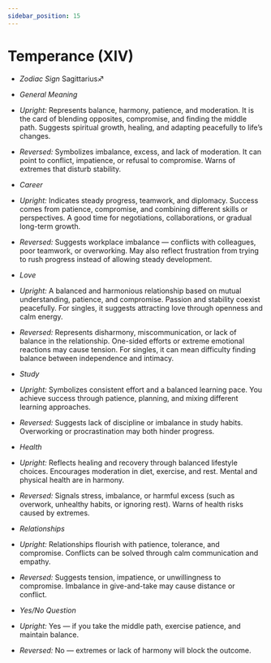 ```yaml
---
sidebar_position: 15
---
```


# Temperance (XIV)

- *Zodiac Sign* Sagittarius♐️
- *General Meaning* 
- *Upright:* Represents balance, harmony, patience, and moderation. It is the card of blending opposites, compromise, and finding the middle path. Suggests spiritual growth, healing, and adapting peacefully to life’s changes.
- *Reversed:* Symbolizes imbalance, excess, and lack of moderation. It can point to conflict, impatience, or refusal to compromise. Warns of extremes that disturb stability.
  
- *Career*
- *Upright:* Indicates steady progress, teamwork, and diplomacy. Success comes from patience, compromise, and combining different skills or perspectives. A good time for negotiations, collaborations, or gradual long-term growth.
- *Reversed:* Suggests workplace imbalance — conflicts with colleagues, poor teamwork, or overworking. May also reflect frustration from trying to rush progress instead of allowing steady development.

- *Love*
- *Upright:* A balanced and harmonious relationship based on mutual understanding, patience, and compromise. Passion and stability coexist peacefully. For singles, it suggests attracting love through openness and calm energy.
- *Reversed:* Represents disharmony, miscommunication, or lack of balance in the relationship. One-sided efforts or extreme emotional reactions may cause tension. For singles, it can mean difficulty finding balance between independence and intimacy.

- *Study*
- *Upright:* Symbolizes consistent effort and a balanced learning pace. You achieve success through patience, planning, and mixing different learning approaches.
- *Reversed:* Suggests lack of discipline or imbalance in study habits. Overworking or procrastination may both hinder progress.

- *Health*
- *Upright:* Reflects healing and recovery through balanced lifestyle choices. Encourages moderation in diet, exercise, and rest. Mental and physical health are in harmony.
- *Reversed:* Signals stress, imbalance, or harmful excess (such as overwork, unhealthy habits, or ignoring rest). Warns of health risks caused by extremes.

- *Relationships*
- *Upright:* Relationships flourish with patience, tolerance, and compromise. Conflicts can be solved through calm communication and empathy.
- *Reversed:* Suggests tension, impatience, or unwillingness to compromise. Imbalance in give-and-take may cause distance or conflict.

- *Yes/No Question*
- *Upright:* Yes — if you take the middle path, exercise patience, and maintain balance.
- *Reversed:* No — extremes or lack of harmony will block the outcome.
